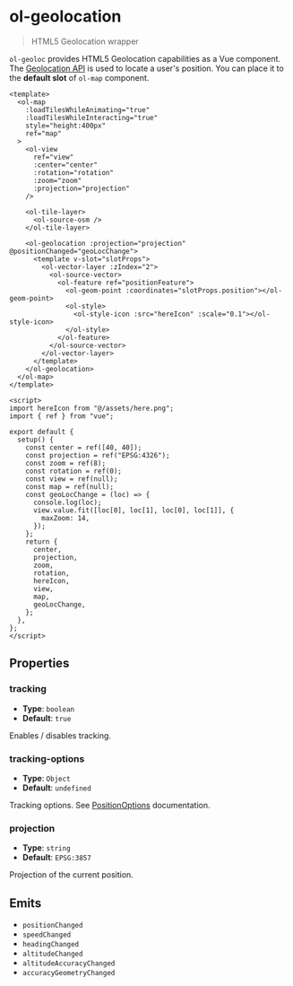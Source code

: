# ol-geolocation

> HTML5 Geolocation wrapper

`ol-geoloc` provides HTML5 Geolocation capabilities as a Vue component.
The [Geolocation API](https://www.w3.org/TR/geolocation-API/) is used to locate
a user's position. You can place it to the **default slot** of `ol-map` component.

<script setup>
import GeoLocationDemo from "@demos/GeoLocationDemo.vue"
</script>

<ClientOnly>
<GeoLocationDemo />
</ClientOnly>

```vue
<template>
  <ol-map
    :loadTilesWhileAnimating="true"
    :loadTilesWhileInteracting="true"
    style="height:400px"
    ref="map"
  >
    <ol-view
      ref="view"
      :center="center"
      :rotation="rotation"
      :zoom="zoom"
      :projection="projection"
    />

    <ol-tile-layer>
      <ol-source-osm />
    </ol-tile-layer>

    <ol-geolocation :projection="projection" @positionChanged="geoLocChange">
      <template v-slot="slotProps">
        <ol-vector-layer :zIndex="2">
          <ol-source-vector>
            <ol-feature ref="positionFeature">
              <ol-geom-point :coordinates="slotProps.position"></ol-geom-point>
              <ol-style>
                <ol-style-icon :src="hereIcon" :scale="0.1"></ol-style-icon>
              </ol-style>
            </ol-feature>
          </ol-source-vector>
        </ol-vector-layer>
      </template>
    </ol-geolocation>
  </ol-map>
</template>

<script>
import hereIcon from "@/assets/here.png";
import { ref } from "vue";

export default {
  setup() {
    const center = ref([40, 40]);
    const projection = ref("EPSG:4326");
    const zoom = ref(8);
    const rotation = ref(0);
    const view = ref(null);
    const map = ref(null);
    const geoLocChange = (loc) => {
      console.log(loc);
      view.value.fit([loc[0], loc[1], loc[0], loc[1]], {
        maxZoom: 14,
      });
    };
    return {
      center,
      projection,
      zoom,
      rotation,
      hereIcon,
      view,
      map,
      geoLocChange,
    };
  },
};
</script>
```

## Properties

### tracking

- **Type**: `boolean`
- **Default**: `true`

Enables / disables tracking.

### tracking-options

- **Type**: `Object`
- **Default**: `undefined`

Tracking options. See [PositionOptions](https://www.w3.org/TR/geolocation-API/#position_options_interface) documentation.

### projection

- **Type**: `string`
- **Default**: `EPSG:3857`

Projection of the current position.

## Emits

- `positionChanged`
- `speedChanged`
- `headingChanged`
- `altitudeChanged`
- `altitudeAccuracyChanged`
- `accuracyGeometryChanged`
